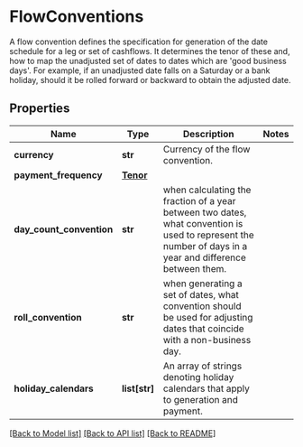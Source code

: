 # FlowConventions

A flow convention defines the specification for generation of the date schedule for a leg or set of cashflows.  It determines the tenor of these and, how to map the unadjusted set of dates to dates which are 'good business  days'. For example, if an unadjusted date falls on a Saturday or a bank holiday, should it be rolled forward  or backward to obtain the adjusted date.
## Properties
Name | Type | Description | Notes
------------ | ------------- | ------------- | -------------
**currency** | **str** | Currency of the flow convention. | 
**payment_frequency** | [**Tenor**](Tenor.md) |  | 
**day_count_convention** | **str** | when calculating the fraction of a year between two dates, what convention is used to represent the number of days in a year  and difference between them. | 
**roll_convention** | **str** | when generating a set of dates, what convention should be used for adjusting dates that coincide with a non-business day. | 
**holiday_calendars** | **list[str]** | An array of strings denoting holiday calendars that apply to generation and payment. | 

[[Back to Model list]](../README.md#documentation-for-models) [[Back to API list]](../README.md#documentation-for-api-endpoints) [[Back to README]](../README.md)


